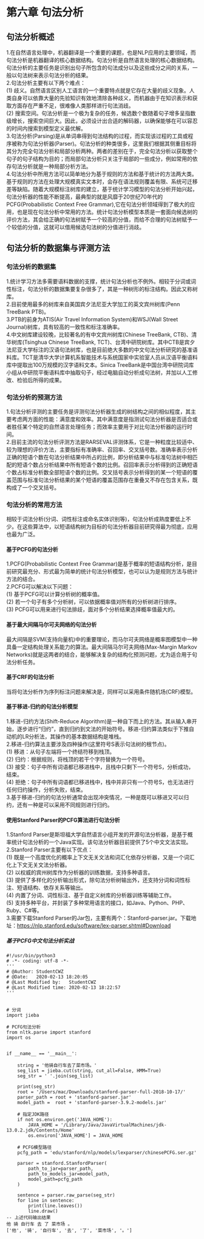 # 第六章 句法分析
## 句法分析概述
1.在自然语言处理中，机器翻译是一个重要的课题，也是NLP应用的主要领域，而句法分析是机器翻译的核心数据结构。句法分析是自然语言处理的核心数据结构。句法分析的主要任务是识别出句子所包含的句法成分以及这些成分之间的关系，一般以句法树来表示句法分析的结果。  
2.句法分析主要有以下两个难点：  
(1) 歧义。自然语言区别人工语言的一个重要特点就是它存在大量的歧义现象。人类自身可以依靠大量的先验知识有效地清除各种歧义，而机器由于在知识表示和获取方面存在严重不足，很难像人类那样进行句法消歧。  
(2) 搜索空间。句法分析是一个极为复杂的任务，候选数个数随着句子增多呈指数级增长，搜索空间巨大。因此，必须设计出合适的解码器，以确保能够在可以容忍的时间内搜索到模型定义最优解。  
3.句法分析(Parsing)是从单词串得到句法结构的过程，而实现该过程的工具或程序被称为句法分析器(Parser)。句法分析的种类很多，这里我们根据其侧重目标将其分为完全句法分析和局部分析两种。两者的差别在于，完全句法分析以获取整个句子的句子结构为目的；而局部句法分析只关注于局部的一些成分，例如常用的依存句法分析就是一种局部分析方法。  
4.句法分析中所用方法可以简单地分为基于规则的方法和基于统计的方法两大类。基于规则的方法在处理大规模真实文本时，会存在语法规则覆盖有限、系统可迁移差等缺陷。随着大规模标注树库的建立，基于统计学习模型的句法分析开始兴起，句法分析器的性能不断提高，最典型的就是风靡于20世纪70年代的PCFG(Probabilistic Context Free Grammar),它在句法分析领域得到了极大的应用，也是现在句法分析中常用的方法。统计句法分析模型本质是一套面向候选树的评价方法，其会给正确的句法树赋予一个较高的分值，而给不合理的句法树赋予一个较低的分值，这就可以借用候选句法树的分值进行消歧。
## 句法分析的数据集与评测方法
### 句法分析的数据集
1.统计学习方法多需要语料数据的支撑，统计句法分析也不例外。相较于分词或词性标注，句法分析的数据集要复杂很多了，其是一种树形的标注结构。因此又称树库。  
2.目前使用最多的树库来自美国宾夕法尼亚大学加工的英文宾州树库(Penn TreeBank PTB)。  
3.PTB的前身为ATIS(Air Travel Information System)和WSJ(Wall Street Journal)树库，具有较高的一致性和标注准确率。  
4.中文树库建设较晚，比较著名的有中文宾州树库(Chinese TreeBank, CTB)、清华树库(Tsinghua Chinese TreeBank, TCT)、台湾中研院树库。其中CTB是宾夕法尼亚大学标注的汉语句法树库，也是目前绝大多数的中文句法分析研究的基准语料库。TCT是清华大学计算机系智能技术与系统国家中实验室人员从汉语平衡语料库中提取出100万规模的汉字语料文本。Sinica TreeBank是中国台湾中研院词库小组从中研院平衡语料库中抽取句子，经过电脑自动分析成句法树，并加以人工修改、检验后所得的成果。  
### 句法分析的预测方法
1.句法分析评测的主要任务是评测句法分析器生成的树结构之间的相似程度，其主要考虑两方面的性能：满意度和效率。其中满意度是指测试句法分析器是否适合或者胜任某个特定的自然语言处理任务；而效率主要用于对比句法分析器的运行时间。  
2.目前主流的句法分析评测方法是RARSEVAL评测体系，它是一种粒度比较适中、较为理想的评价方法，主要指标有准确率、召回率、交叉括号数。准确率表示分析正确的短语个数在句法分析结果中所占的比例，即分析结果中与标准句法树中相匹配的短语个数占分析结果中所有短语个数的比例。召回率表示分析得到的正确短语个数占标准分析数全部短语个数的比例。交叉括号表示分析得到的某一个短语的覆盖范围与标准句法分析结果的某个短语的覆盖范围存在重叠又不存在包含关系，既构成了一个交叉括号。  
### 句法分析的常用方法
相较于词法分析(分词、词性标注或命名实体识别等)，句法分析成熟度要低上不少。在这些算法中，以短语结构树为目标的句法分析器目前研究得最为彻底，应用也最为广泛。
#### 基于PCFG的句法分析
1.PCFG(Probabilistic Context Free Grammar)是基于概率的短语结构分析，是目前研究最充分、形式最为简单的统计句法分析模型，也可以认为是规则方法与统计方法的结合。  
2.PCFG可以解决以下问题：  
(1) 基于PCFG可以计算分析树的概率值。  
(2) 若一个句子有多个分析树，可以依据概率值对所有的分析树进行排序。  
(3) PCFG可以用来进行句法排歧，面对多个分析结果选择概率值最大的。  
#### 基于最大间隔马尔可夫网络的句法分析
最大间隔是SVM(支持向量机)中的重要理论，而马尔可夫网络是概率图模型中一种具备一定结构处理关系能力的算法。最大间隔马尔可夫网络(Max-Margin Markov Networks)就是这两者的结合，能够解决复杂的结构化预测问题，尤为适合用于句法分析任务。
#### 基于CRF的句法分析
当将句法分析作为序列标注问题来解决是，同样可以采用条件随机场(CRF)模型。
#### 基于移进-归约的句法分析模型
1.移进-归约方法(Shift-Reduce Algorithm)是一种自下而上的方法。其从输入串开始，逐步进行“归约”，直到归约到文法的开始符号。移进-归约算法类似于下推自动机的LR分析法，其操作的基本数据结构是堆栈。  
2.移进-归约算法主要涉及四种操作(这里符号S表示句法树的根节点)。  
(1) 移进：从句子左端将一个终结符移到栈顶。  
(2) 归约：根据规则，将栈顶的若干个字符替换为一个符号。  
(3) 接受：句子中所有词语都已移进栈中，且栈中只剩下一个符号S，分析成功，结束。  
(4) 拒绝：句子中所有词语都已移进栈中，栈中并非只有一个符号S，也无法进行任何归约操作，分析失败，结束。  
3.基于移进-归约的句法分析通常会出现冲突情况，一种是既可以移进又可以归约，还有一种是可以采用不同规则进行归约。
#### 使用Stanford Parser的PCFG算法进行句法分析
1.Stanford Parser是斯坦福大学自然语言小组开发的开源句法分析器，是基于概率统计句法分析的一个Java实现。该句法分析器目前提供了5个中文文法实现。  
2.Stanford Parser主要有以下优点：  
(1) 既是一个高度优化的概率上下文无关文法和词汇化依存分析器，又是一个词汇化上下文无关文法分析器。  
(2) 以权威的宾州树库作为分析器的训练数据，支持多种语言。  
(3) 提供了多样化的分析输出形式，除句法分析树输出外，还支持分词和词性标注、短语结构、依存关系等输出。  
(4) 内置了分词、词性标注、基于自定义树库的分析器训练等辅助工作。  
(5) 支持多种平台，并封装了多种常用语言的接口，如Java、Python、PHP、Ruby、C#等。  
3.需要下载Stanford Parser的Jar包，主要有两个：Stanford-parser.jar。下载地址：https://nlp.stanford.edu/software/lex-parser.shtml#Download
##### 基于PCFG中文句法分析实战
```
#!/usr/bin/python3
# -*- coding: utf-8 -*-
'''
# @Author: StudentCWZ
# @Date:   2020-02-13 18:20:05
# @Last Modified by:   StudentCWZ
# @Last Modified time: 2020-02-13 18:22:57
'''


# 分词
import jieba

# PCFG句法分析
from nltk.parse import stanford
import os


if __name__ == '__main__':

    string = '他骑自行车去了菜市场。'
    seg_list = jieba.cut(string, cut_all=False, HMM=True)
    seg_str = ' '.join(seg_list)

    print(seg_str)
    root = '/Users/mac/Downloads/stanford-parser-full-2018-10-17/'
    parser_path = root + 'stanford-parser.jar'
    model_path =  root + 'stanford-parser-3.9.2-models.jar'

    # 指定JDK路径
    if not os.environ.get('JAVA_HOME'):
        JAVA_HOME = '/Library/Java/JavaVirtualMachines/jdk-13.0.2.jdk/Contents/Home'
        os.environ['JAVA_HOME'] = JAVA_HOME

    # PCFG模型路径
    pcfg_path = 'edu/stanford/nlp/models/lexparser/chinesePCFG.ser.gz'

    parser = stanford.StanfordParser(
        path_to_jar=parser_path,
        path_to_models_jar=model_path,
        model_path=pcfg_path
    )

    sentence = parser.raw_parse(seg_str)
    for line in sentence:
        print(line.leaves())
        line.draw()
-- 上述代码输出结果
他 骑 自行车 去 了 菜市场 。
['他', '骑', '自行车', '去', '了', '菜市场', '。']
```

